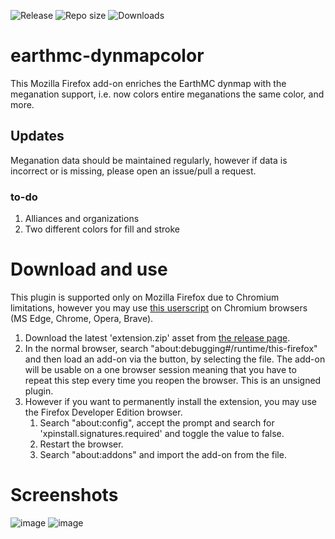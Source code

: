 ![Release](https://img.shields.io/github/v/release/3meraldK/earthmc-dynmapcolor) ![Repo size](https://img.shields.io/github/repo-size/3meraldK/earthmc-dynmapcolor) ![Downloads](https://img.shields.io/github/downloads/3meraldK/earthmc-dynmapcolor/total)

# earthmc-dynmapcolor
This Mozilla Firefox add-on enriches the EarthMC dynmap with the meganation support, i.e. now colors entire meganations the same color, and more. 

## Updates
Meganation data should be maintained regularly, however if data is incorrect or is missing, please open an issue/pull a request.

### to-do
1. Alliances and organizations
2. Two different colors for fill and stroke

# Download and use
This plugin is supported only on Mozilla Firefox due to Chromium limitations, however you may use [this userscript](https://github.com/32Vache/emc-map-colors) on Chromium browsers (MS Edge, Chrome, Opera, Brave).

1. Download the latest 'extension.zip' asset from [the release page](https://github.com/3meraldK/earthmc-dynmapcolor/releases).
2. In the normal browser, search "about:debugging#/runtime/this-firefox" and then load an add-on via the button, by selecting the file. The add-on will be usable on a one browser session meaning that you have to repeat this step every time you reopen the browser. This is an unsigned plugin.
3. However if you want to permanently install the extension, you may use the Firefox Developer Edition browser.
    1. Search "about:config", accept the prompt and search for 'xpinstall.signatures.required' and toggle the value to false.
    2. Restart the browser.
    3. Search "about:addons" and import the add-on from the file.

# Screenshots
![image](https://user-images.githubusercontent.com/48335651/153918902-67f8741d-323e-422e-ae39-fda503359b21.png)
![image](https://user-images.githubusercontent.com/48335651/153919033-70b78831-7d3a-4172-87d8-a5b774968c50.png)
